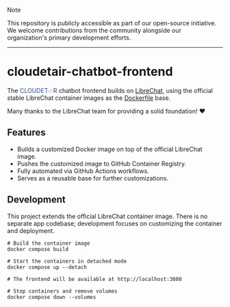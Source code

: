 <!-- markdownlint-disable first-line-h1 no-inline-html -->

> [!NOTE]
> This repository is publicly accessible as part of our open-source initiative. We welcome contributions from the community alongside our organization's primary development efforts.

---

# cloudetair-chatbot-frontend

The <font color="#2f4b94">CLOUDET<font color="#c6c6c6"><i>ai</i></font>R</font> chatbot frontend builds on [LibreChat](https://github.com/danny-avila/LibreChat), using the official stable LibreChat container images as the [Dockerfile](./Dockerfile) base.

Many thanks to the LibreChat team for providing a solid foundation! :heart:

## Features

- Builds a customized Docker image on top of the official LibreChat image.
- Pushes the customized image to GitHub Container Registry.
- Fully automated via GitHub Actions workflows.
- Serves as a reusable base for further customizations.

## Development

This project extends the official LibreChat container image. There is no separate app codebase; development focuses on customizing the container and deployment.

```shell
# Build the container image
docker compose build

# Start the containers in detached mode
docker compose up --detach

# The frontend will be available at http://localhost:3080

# Stop containers and remove volumes
docker compose down --volumes
```
